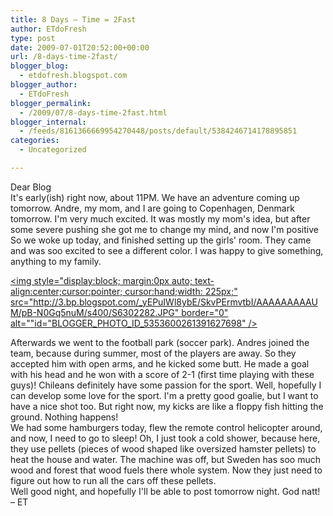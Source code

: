 ```yaml
---
title: 8 Days – Time = 2Fast
author: ETdoFresh
type: post
date: 2009-07-01T20:52:00+00:00
url: /8-days-time-2fast/
blogger_blog:
  - etdofresh.blogspot.com
blogger_author:
  - ETdoFresh
blogger_permalink:
  - /2009/07/8-days-time-2fast.html
blogger_internal:
  - /feeds/8161366669954270448/posts/default/5384246714178895851
categories:
  - Uncategorized

---
```

<div>
  Dear Blog
</div>

<div>
  It's early(ish) right now, about 11PM. We have an adventure coming up tomorrow. Andre, my mom, and I are going to Copenhagen, Denmark tomorrow. I'm very much excited. It was mostly my mom's idea, but after some severe pushing she got me to change my mind, and now I'm positive
</div>

<div>
  So we woke up today, and finished setting up the girls' room. They came and was soo excited to see a different color. I was happy to give something, anything to my family.
</div>

[<img style="display:block; margin:0px auto; text-align:center;cursor:pointer; cursor:hand;width: 225px;" src="http://3.bp.blogspot.com/_yEPuIWl8ybE/SkvPErmvtbI/AAAAAAAAAUM/pB-N0Gq5nuM/s400/S6302282.JPG" border="0" alt=""id="BLOGGER_PHOTO_ID_5353600261391627698" />][1]

<div>
  Afterwards we went to the football park (soccer park). Andres joined the team, because during summer, most of the players are away. So they accepted him with open arms, and he kicked some butt. He made a goal with his head and he won with a score of 2-1 (first time playing with these guys)! Chileans definitely have some passion for the sport. Well, hopefully I can develop some love for the sport. I'm a pretty good goalie, but I want to have a nice shot too. But right now, my kicks are like a floppy fish hitting the ground. Nothing happens!
</div>

<div>
  We had some hamburgers today, flew the remote control helicopter around, and now, I need to go to sleep! Oh, I just took a cold shower, because here, they use pellets (pieces of wood shaped like oversized hamster pellets) to heat the house and water. The machine was off, but Sweden has soo much wood and forest that wood fuels there whole system. Now they just need to figure out how to run all the cars off these pellets.
</div>

<div>
  Well good night, and hopefully I'll be able to post tomorrow night. God natt!
</div>

<div>
  &#8211; ET
</div>

 [1]: http://3.bp.blogspot.com/_yEPuIWl8ybE/SkvPErmvtbI/AAAAAAAAAUM/pB-N0Gq5nuM/s1600/S6302282.JPG